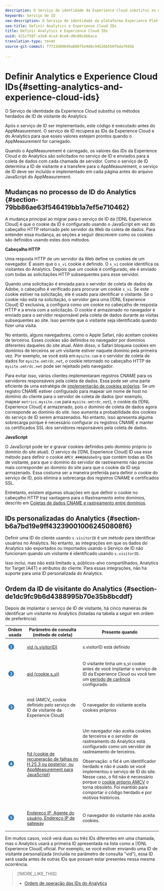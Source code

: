 ```yaml
---
description: O Serviço de identidade da Experience Cloud substitui os métodos herdados de ID de visitante do Analytics.
keywords: Serviço de ID
seo-description: O Serviço de identidade da plataforma Experience Platform substitui os métodos herdados de ID de visitante do Analytics.
seo-title: Definir Analytics e Experience Cloud IDs
title: Definir Analytics e Experience Cloud IDs
uuid: 421cf597-a3e0-4ca3-8ce8-d0c80cbb6aca
translation-type: tm+mt
source-git-commit: f7f23d89649a888f5e9d8c94526b550fbda7045b

---
```



# Definir Analytics e Experience Cloud IDs{#setting-analytics-and-experience-cloud-ids}

O Serviço de identidade da Experience Cloud substitui os métodos herdados de ID de visitante do Analytics.

Após o serviço de ID ser implementado, este código é executado antes do AppMeasurement. O serviço de ID recupera as IDs da Experience Cloud e do Analytics para que esses valores estejam prontos quando o AppMeasurement for carregado.

Quando o AppMeasurement é carregado, os valores das IDs da Experience Cloud e do Analytics são solicitados no serviço de ID e enviados para a coleta de dados com cada chamada de servidor. Como o serviço de ID determina a ID de visitante e a transfere para o AppMeasurement, o serviço de ID deve ser incluído e implementado em cada página antes do arquivo JavaScript do AppMeasurement.

## Mudanças no processo de ID do Analytics {#section-79bb86ae63f546419bb1a7ef5e710462}

A mudança principal ao migrar para o serviço de ID da [!DNL Experience Cloud] é que o cookie da ID é configurado usando o JavaScript em vez do cabeçalho HTTP retornado pelo servidor da Web da coleta de dados. Para entender essa mudança, as seções a seguir descrevem como os cookies são definidos usando estes dois métodos.

**Cabeçalho HTTP**

Uma resposta HTTP de um servidor da Web define os cookies de um navegador. É assim que o `s_vi` cookie é definido. O `s_vi` cookie identifica os visitantes do Analytics. Depois que um cookie é configurado, ele é enviado com todas as solicitações HTTP subsequentes para esse servidor.

Quando uma solicitação é enviada para o servidor de coleta de dados da Adobe, o cabeçalho é verificado para procurar um cookie `s_vi`. Se este cookie estiver na solicitação, ele é usado para identificar o visitante. Se o cookie não está na solicitação, o servidor gera uma [!DNL Experience Cloud] ID exclusiva, a configura como um cookie no cabeçalho de resposta HTTP e a envia com a solicitação. O cookie é armazenado no navegador e enviado para o servidor responsável pela coleta de dados durante as visitas subsequentes ao site. Isso permite que o visitante seja identificado quando fizer uma visita.

No entanto, alguns navegadores, como o Apple Safari, não aceitam cookies de terceiros. Esses cookies são definidos no navegador por domínios diferentes daqueles do site atual. Além disso, o Safari bloqueia cookies em domínios de terceiros se um visitante estiver naquele domínio pela primeira vez. Por exemplo, se você está em `mysite.com` e o servidor de coleta de dados for `mysite.omtrdc.net`, o cookie retornado no cabeçalho HTTP de `mysite.omtrdc.net` pode ser rejeitado pelo navegador.

Para evitar isso, vários clientes implementaram registros CNAME para os servidores responsáveis pela coleta de dados. Essa pode ser uma parte eficiente de uma estratégia de [implementação de cookies próprios](https://marketing.adobe.com/resources/help/en_US/whitepapers/first_party_cookies/). Se um registro CNAME estiver configurado para mapear um nome de host no domínio do cliente para o servidor de coleta de dados (por exemplo, mapear `metrics.mysite.com` para `mysite.omtrdc.net`), o cookie da [!DNL Experience Cloud] é armazenado, pois o domínio de coleta de dados agora corresponde ao domínio do site. Isso aumenta a probabilidade dos cookies do serviço de ID serem armazenados. No entanto, isso apresenta alguma sobrecarga porque é necessário configurar os registros CNAME e manter os certificados SSL dos servidores responsáveis pela coleta de dados.

**JavaScript**

O JavaScript pode ler e gravar cookies definidos pelo domínio próprio (o domínio do site atual). O serviço da [!DNL Experience Cloud] ID usa esse método para definir o cookie `AMCV_###@AdobeOrg` que contém todas as IDs de visitante, para que o domínio do servidor de rastreamento não precise mais corresponder ao domínio do site para que o cookie da ID seja armazenado. Essa costuma ser a maneira preferida para definir o cookie do serviço de ID, pois elimina a sobrecarga dos registros CNAME e certificados SSL.

Entretanto, existem algumas situações em que definir o cookie no cabeçalho HTTP traz vantagens para o Rastreamento entre domínios, descrito em [Coletas de dados CNAME e rastreamento entre domínios](../../reference/analytics-reference/cname.md#concept-4df91f8a30ad4ec7a01eb943d579cc9d).

## IDs personalizadas do Analytics {#section-b6a7bd19e9ff432390010062450808f6}

Definir uma ID do cliente usando `s.visitorID` é um método para identificar usuários no Analytics. No entanto, as integrações em que os dados do Analytics são exportados ou importados usando o Serviço de ID não funcionam quando um visitante é identificado usando `s.visitorID`.

Isso inclui, mas não está limitado a, públicos-alvo compartilhados, Analytics for Target (A4T) e atributos do cliente. Para essas integrações, não há suporte para uma ID personalizada do Analytics.

## Ordem da ID de visitante do Analytics {#section-de1dc9fc9b6d4388995b70e35b8bcddf}

Depois de implantar o serviço de ID de visitante, há cinco maneiras de identificar um visitante no Analytics (listadas na tabela a seguir em ordem de preferência):

<table id="table_D267D36451F643D1BB68AF6FEAA6AD1A"> 
 <thead> 
  <tr> 
   <th colname="col1" class="entry"> Ordem usada </th> 
   <th colname="col2" class="entry"> Parâmetro de consulta (método de coleta) </th> 
   <th colname="col3" class="entry"> Presente quando </th> 
  </tr> 
 </thead>
 <tbody> 
  <tr> 
   <td colname="col1"> <p> <img id="image_9F3E58898A1B4F40BBDEF5ADE362E55C" src="assets/step1_icon.png" /> </p> </td> 
   <td colname="col2"> <p> <a href="https://marketing.adobe.com/resources/help/en_US/sc/implement/?f=visid_custom" format="http" scope="external"> vid (s.visitorID)</a> </p> </td> 
   <td colname="col3"> <p>s.visitorID está definido </p> </td> 
  </tr> 
  <tr> 
   <td colname="col1"> <p> <img id="image_77A06981672745B6AEA8BB4D55911CCA" src="assets/step2_icon.png" /> </p> </td> 
   <td colname="col2"> <p> <a href="https://marketing.adobe.com/resources/help/en_US/sc/implement/?f=visid_analytics" format="http" scope="external"> aid (cookie s_vi)</a> </p> </td> 
   <td colname="col3"> <p>O visitante tinha um s_vi cookie antes de você implantar o serviço de ID da <span class="keyword">Experience Cloud</span> ou você tem um <a href="../../reference/analytics-reference/grace-period.md" format="dita" scope="local"> período de carência</a> configurado. </p> </td> 
  </tr> 
  <tr> 
   <td colname="col1"> <p> <img id="image_0A950B1A6B004387AFEE8EED882739CB" src="assets/step3_icon.png" /> </p> </td> 
   <td colname="col2"> <p>mid (AMCV_ cookie definido pelo serviço de ID de visitante da Experience Cloud) </p> </td> 
   <td colname="col3"> <p>O navegador do visitante aceita cookies próprios </p> </td> 
  </tr> 
  <tr> 
   <td colname="col1"> <p> <img id="image_6F0ED8FE3EF846CA8E6ECCC3C0070D85" src="assets/step4_icon.png" /> </p> </td> 
   <td colname="col2"> <p> <a href="https://marketing.adobe.com/resources/help/en_US/sc/implement/?f=visid_fallback" format="http" scope="external"> fid (cookie de recuperação de falhas no H.25.3 ou posterior, ou AppMeasurement para JavaScript)</a> </p> </td> 
   <td colname="col3"> <p>Um navegador não aceita cookies de terceiros e o servidor de rastreamento do Analytics está configurado como um servidor de rastreamento de terceiros. </p> <p> <p>Observação: o <span class="codeph">fid</span> é um identificador herdado e não é usado se você implementou o serviço de ID do site. Nesse caso, o <span class="codeph"> fid</span> não é necessário porque o <a href="../../introduction/cookies.md" format="dita" scope="local">cookie próprio AMCV</a> o torna obsoleto. Foi mantido para comportar o código herdado e por motivos históricos. </p> </p> </td> 
  </tr> 
  <tr> 
   <td colname="col1"> <p> <img id="image_23D8C0EB69EC4084BC237B5B98C036F4" src="assets/step5_icon.png" /> </p> </td> 
   <td colname="col2"> <p> <a href="https://marketing.adobe.com/resources/help/en_US/sc/implement/?f=visid_fallback" format="http" scope="external"> Endereço IP, Agente do usuário, Endereço IP de gateway</a> </p> </td> 
   <td colname="col3"> <p>O navegador do visitante não aceita cookies. </p> </td> 
  </tr> 
 </tbody> 
</table>

Em muitos casos, você verá duas ou três IDs diferentes em uma chamada, mas o Analytics usará a primeira ID apresentada na lista como a [!DNL Experience Cloud] oficial. Por exemplo, se você estiver enviando uma ID de visitante personalizada (incluída no parâmetro de consulta "vid"), essa ID será usada antes de outras IDs que possam estar presentes nessa mesma ocorrência.

>[!MORE_LIKE_THIS]
>
>* [Ordem de operação das IDs do Analytics](../../reference/analytics-reference/analytics-order-of-operations.md#concept-b92935b4fff545adb4773f3728bc15ef)

